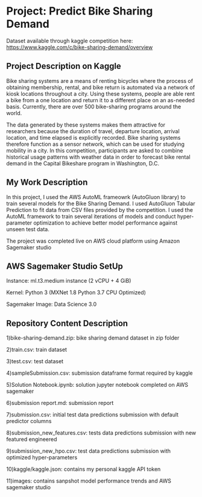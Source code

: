 # Project: Predict Bike Sharing Demand

Dataset available through kaggle competition here: 
https://www.kaggle.com/c/bike-sharing-demand/overview

## Project Description on Kaggle

Bike sharing systems are a means of renting bicycles where the process of obtaining membership, rental, and bike return is automated via a network of kiosk locations throughout a city. Using these systems, people are able rent a bike from a one location and return it to a different place on an as-needed basis. Currently, there are over 500 bike-sharing programs around the world.

The data generated by these systems makes them attractive for researchers because the duration of travel, departure location, arrival location, and time elapsed is explicitly recorded. Bike sharing systems therefore function as a sensor network, which can be used for studying mobility in a city. In this competition, participants are asked to combine historical usage patterns with weather data in order to forecast bike rental demand in the Capital Bikeshare program in Washington, D.C.

## My Work Description

In this project, I used the AWS AutoML frameowrk (AutoGluon library) to train several models for the Bike Sharing Demand. I used AutoGluon Tabular Prediction to fit data from CSV files provided by the competition. I used the AutoML framework to train several iterations of models and conduct hyper-parameter optimization to achieve better model performance against unseen test data. 

The project was completed live on AWS cloud platform using Amazon Sagemaker studio

## AWS Sagemaker Studio SetUp

Instance: ml.t3.medium instance (2 vCPU + 4 GiB)

Kernel: Python 3 (MXNet 1.8 Python 3.7 CPU Optimized)

Sagemaker Image: Data Science 3.0

## Repository Content Description

1)bike-sharing-demand.zip: bike sharing demand dataset in zip folder

2)train.csv: train dataset

3)test.csv: test dataset

4)sampleSubmission.csv: submission dataframe format required by kaggle

5)Solution Notebook.ipynb: solution jupyter notebook completed on AWS sagemaker

6)submission report.md: submission report

7)submission.csv: initial test data predictions submission with default predictor columns

8)submission_new_features.csv: tests data predictions submission with new featured engineered

9)submission_new_hpo.csv: test data predictions submission with optimized hyper-parameters

10)kaggle/kaggle.json: contains my personal kaggle API token

11)images: contains sanpshot model performance trends and AWS sagemaker studio

